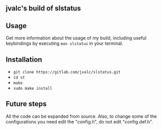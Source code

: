 ## jvalc's build of slstatus

## Usage
Get more information about the usage of my build, including useful keybindings
by executing `man slstatus` in your terminal.

## Installation 
- `git clone https://gitlab.com/jvalc/slstatus.git`
- `cd st`
- `make`
- `sudo make install`

## Future steps
All the code can be expanded from source. Also, to change some of the configurations
you need edit the "config.h", do not edit "config.def.h".


